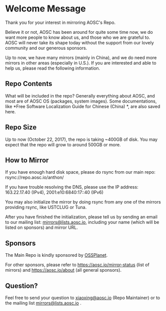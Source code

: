 <!-- TITLE: How To Mirror the Community Repository -->
<!-- SUBTITLE: A Quick Summary of How to Create a Mirror of AOSC's Repo -->

# Welcome Message
Thank you for your interest in mirroring AOSC's Repo.

Believe it or not, AOSC has been around for quite some time now, we do want more people to know about us, and those who we are grateful to. AOSC will never take its shape today without the support from our lovely community and our generous sponsors.

Up to now, we have many mirrors (mainly in China), and we do need more mirrors in other areas (especially in U.S.). If you are interested and able to help us, please read the following information.

## Repo Contents
What will be included in the repo? Generally everything about AOSC, and most are of AOSC OS (packages, system images). Some documentations, like *Free Software Localization Guide for Chinese (China) *, are also saved here.

## Repo Size
Up to now (October 22, 2017), the repo is taking ~400GB of disk. You may expect that the repo will grow to around 500GB or more.

## How to Mirror
If you have enough hard disk space, please do rsync from our main repo: rsync://repo.aosc.io/anthon/

If you have trouble resolving the DNS, please use the IP address: 163.22.17.40 (IPv4), 2001:e10:6840:17::40 (IPv6)

You may also initialize the mirror by doing rsync from any one of the mirrors providing rsync, like USTCLUG or Tuna.

After you have finished the initialization, please tell us by sending an email to our mailing list: mirrors@lists.aosc.io, including your name (which will be listed on sponsors) and mirror URL.

## Sponsors
The Main Repo is kindly sponsored by [OSSPlanet](http://ossplanet.net/).

For other sponsors, please refer to https://aosc.io/mirror-status (list of mirrors) and https://aosc.io/about (all general sponsors).

## Question?
Feel free to send your question to xiaoxing@aosc.io (Repo Maintainer) or to the mailing list mirrors@lists.aosc.io .
